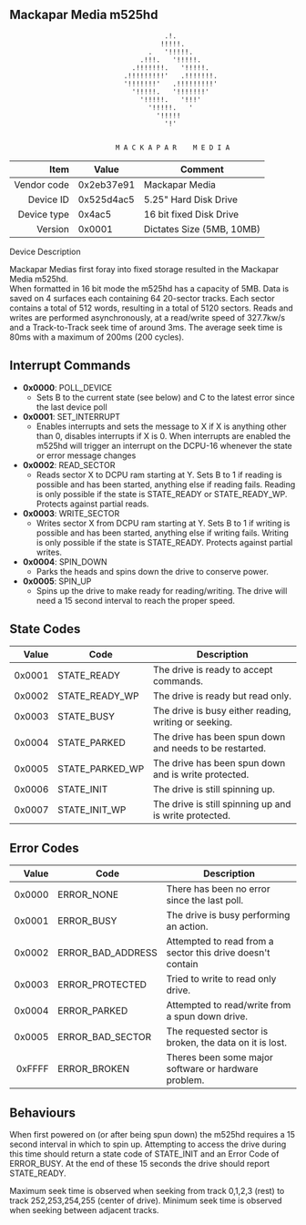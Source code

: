Mackapar Media m525hd
----

```
                                      .!.
                                     !!!!!.
                                  .   '!!!!!.
                                .!!!.   '!!!!!.
                              .!!!!!!!.   '!!!!!.
                            .!!!!!!!!!'   .!!!!!!!.
                            '!!!!!!!'   .!!!!!!!!!'
                              '!!!!!.   '!!!!!!!'
                                '!!!!!.   '!!!'
                                  '!!!!!.   '
                                    '!!!!!
                                      '!'


                          M A C K A P A R    M E D I A
```

|     Item       |   Value    |   Comment
| -------------: | ---------- | ----------------
|    Vendor code | 0x2eb37e91 | Mackapar Media
|      Device ID | 0x525d4ac5 | 5.25" Hard Disk Drive 
|    Device type | 0x4ac5     | 16 bit fixed Disk Drive
|        Version | 0x0001     | Dictates Size (5MB, 10MB)

Device Description

Mackapar Medias first foray into fixed storage resulted in the Mackapar Media m525hd.  
When formatted in 16 bit mode the m525hd has a capacity of 5MB. Data is saved on 4 
surfaces each containing 64 20-sector tracks. Each sector contains a total of 
512 words, resulting in a total of 5120 sectors.
Reads and writes are performed asynchronously, at a read/write speed of 327.7kw/s
and a Track-to-Track seek time of around 3ms. The average seek time is 80ms with a 
maximum of 200ms (200 cycles).  

Interrupt Commands
----

 - **0x0000**: POLL_DEVICE
	- Sets B to the current state (see below) and C to the latest error since the 
		last device poll
 - **0x0001**: SET_INTERRUPT
	- Enables interrupts and sets the message to X if X is anything other than 0,
		disables interrupts if X is 0.  When interrupts are enabled the m525hd will
		trigger an interrupt on the DCPU-16 whenever the state or error message 
		changes
 - **0x0002**: READ_SECTOR
	- Reads sector X to DCPU ram starting at Y. Sets B to 1 if reading is possible
		and has been started, anything else if reading fails.  Reading is only possible
		if the state is STATE_READY or STATE_READY_WP.  Protects against partial reads.
 - **0x0003**: WRITE_SECTOR
	- Writes sector X from DCPU ram starting at Y.  Sets B to 1 if writing is possible
		and has been started, anything else if writing fails.  Writing is only possible
		if the state is STATE_READY.  Protects against partial writes.
 - **0x0004**: SPIN_DOWN
	- Parks the heads and spins down the drive to conserve power. 
 - **0x0005**: SPIN_UP
	- Spins up the drive to make ready for reading/writing.  The drive will need a 15 
		second interval to reach the proper speed. 

State Codes
----
|   Value   |     Code       |  Description
| --------: | -------------- | ------------------
| 0x0001    | STATE_READY    | The drive is ready to accept commands.
| 0x0002    | STATE_READY_WP | The drive is ready but read only.
| 0x0003    | STATE_BUSY     | The drive is busy either reading, writing or seeking.
| 0x0004	| STATE_PARKED   | The drive has been spun down and needs to be restarted.
| 0x0005	| STATE_PARKED_WP| The drive has been spun down and is write protected.
| 0x0006	| STATE_INIT     | The drive is still spinning up.
| 0x0007	| STATE_INIT_WP	 | The drive is still spinning up and is write protected.
Error Codes
----
|   Value   |     Code          |  Description
| --------: | ----------------  | ------------------
| 0x0000    | ERROR_NONE        | There has been no error since the last poll.
| 0x0001    | ERROR_BUSY        | The drive is busy performing an action.
| 0x0002    | ERROR_BAD_ADDRESS | Attempted to read from a sector this drive doesn't contain
| 0x0003    | ERROR_PROTECTED   | Tried to write to read only drive.
| 0x0004    | ERROR_PARKED      | Attempted to read/write from a spun down drive.
| 0x0005    | ERROR_BAD_SECTOR  | The requested sector is broken, the data on it is lost.
| 0xFFFF	| ERROR_BROKEN	    | Theres been some major software or hardware problem.

Behaviours
----
 When first powered on (or after being spun down) the m525hd requires a 15 second interval in which to spin up.
 Attempting to access the drive during this time should return a state code of STATE_INIT and an Error Code of 
 ERROR_BUSY.  At the end of these 15 seconds the drive should report STATE_READY.

 Maximum seek time is observed when seeking from track 0,1,2,3 (rest) to track 252,253,254,255 (center of drive).
 Minimum seek time is observed when seeking between adjacent tracks.